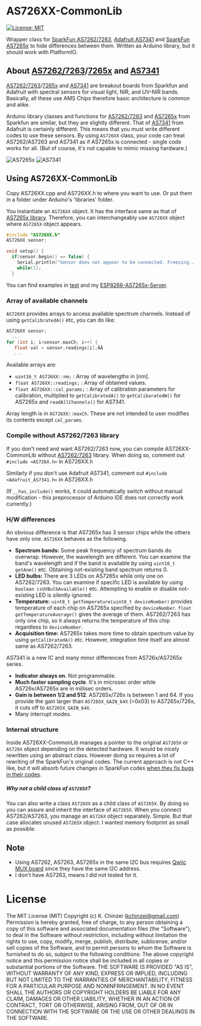 # AS726XX-CommonLib

[![License: MIT](https://img.shields.io/badge/License-MIT-yellow.svg)](https://opensource.org/licenses/MIT)

Wrapper class for [SparkFun AS7262/7263](https://learn.sparkfun.com/tutorials/as726x-nirvi), [Adafruit AS7341](https://learn.adafruit.com/adafruit-as7341-10-channel-light-color-sensor-breakout) and [SparkFun AS7265x](https://learn.sparkfun.com/tutorials/spectral-triad-as7265x-hookup-guide) to hide differences between them. Written as Arduino library, but it should work with PlatformIO.

## About [AS7262/7263](https://learn.sparkfun.com/tutorials/as726x-nirvi)/[7265x](https://learn.sparkfun.com/tutorials/spectral-triad-as7265x-hookup-guide) and [AS7341](https://learn.adafruit.com/adafruit-as7341-10-channel-light-color-sensor-breakout)

[AS7262/7263](https://learn.sparkfun.com/tutorials/as726x-nirvi)/[7265x](https://learn.sparkfun.com/tutorials/spectral-triad-as7265x-hookup-guide) and [AS7341](https://learn.adafruit.com/adafruit-as7341-10-channel-light-color-sensor-breakout) are breakout boards from Sparkfun and Adafruit with spectral sensors for visual light, NIR, and UV-NIR bands. Basically, all these use AMS Chips therefore basic architecture is common and alike.

Arduino library classes and functions for [AS7262/7263](https://github.com/sparkfun/Sparkfun_AS726X_Arduino_Library) and [AS7265x](https://github.com/sparkfun/SparkFun_AS7265x_Arduino_Library) from Sparkfun are similar, but they are slightly different. That of [AS7341](https://github.com/adafruit/Adafruit_AS7341) from Adafruit is certainly different. This means that you must write different codes to use these sensors. By using `AS726XX` class, your code can treat AS7262/AS7263 and AS7341 as if AS7265x is connected - single code works for all. (But of course, it's not capable to mimic missing hardware.)


![AS7265x](https://cdn.sparkfun.com/r/500-500/assets/parts/1/3/3/9/3/15050-SparkFun_Triad_Spectroscopy_Sensor_-_AS7265x__Qwiic_-01.jpg "View of AS7265x")
![AS7341](https://cdn-learn.adafruit.com/guides/cropped_images/000/003/067/medium640/4698_top_ORIG_2020_08.jpg?1597258397 "View of S7341")

## Using AS726XX-CommonLib

Copy AS726XX.cpp and AS726XX.h to where you want to use. Or put them in a folder under Arduino's 'libraries' folder.

You instantiate an `AS726XX` object. It has the interface same as that of [AS7265x library](https://github.com/sparkfun/SparkFun_AS7265x_Arduino_Library). Therefore, you can interchangeably use `AS726XX` object where `AS7265X` object appears.

```C++
#include "AS726XX.h"
AS726XX sensor;

void setup() {
  if(sensor.begin() == false) {
    Serial.println("Sensor does not appear to be connected. Freezing...");
    while(1);
  }
```

You can find examples in [test](https://github.com/kchinzei/AS726XX-CommonLib/tree/as7341/test) and my [ESP8266-AS7265x-Server](https://github.com/kchinzei/ESP8266-AS7265x-Server).

### Array of available channels

`AS726XX` provides arrays to access available spectrum channels.
Instead of using `getCalibratedA()` etc, you can do like:

```C++
AS726XX sensor;
  ...
for (int i; i<sensor.maxCh; i++) {
   float val = sensor.readings[i];ÂÂ
   ...
```

Available arrays are:
- `uint16_t AS726XX::nm;` : Array of wavelengths in \[nm\].
- `float AS726XX::readings;` : Array of obtained values.
- `float AS726XX::cal_params;` : Array of calibration parameters for calibration, multiplied to `getCalibratedA()` to `getCalibaratedW()` for AS7265x and `readAllChannels()` for AS7341.

Array length is in `AS726XX::maxCh`. These are not intended to user modifies its contents except `cal_params`.

### Compile without AS7262/7263 library

If you don't need and want AS7262/7263 now, you can compile AS726XX-CommonLib without [AS7262/7263](https://github.com/sparkfun/Sparkfun_AS726X_Arduino_Library) library.
When doing so, comment out `#include <AS726X.h>` in AS726XX.h

Similarly if you don't use Adafruit AS7341, comment out `#include <Adafruit_AS7341.h>` in AS726XX.h

(If `__has_include()` works, it could automatically switch without manual modification - this preprocessor of Arduino IDE does not correctly work currently.)

### H/W differences

An obvious difference is that AS7265x has 3 sensor chips while the others have only one. `AS726XX` behaves as the following.

- **Spectrum bands:** Some peak frequency of spectrum bands do overwrap. However, the wavelength are different. You can examine the band's wavelength and if the band is available by using `uint16_t getAnm()` etc. Obtaining not-existing band spectrum returns 0.
- **LED bulbs:** There are 3 LEDs on AS7265x while only one on AS7262/7263. You can examine if specific LED is available by using `boolean isUVBulbAvailable()` etc. Attempting to enable or disable not-existing LED is silently ignored.
- **Temperature:** `uint8_t getTemperature(uint8_t deviceNumber)` provides temperature of each chip on AS7265x specified by `deviceNumber`. `float getTemperatureAverage()` gives the average of them. AS7262/7263 has only one chip, so it always returns the temperature of this chip regardless to `deviceNumber`.
- **Acquisition time:** AS7265x takes more time to obtain spectrum value by using `getCalibratedA()` etc. However, integration time itself are almost same as AS7262/7263.

AS7341 is a new IC and many minor differences from AS726x/AS7265x series.
- **Indicator always on**. Not programmable.
- **Much faster sampling cycle**. It's in microsec order while AS726x/AS7265x are in millisec orders.
- **Gain is between 1/2 and 512**. AS7265x/726x is between 1 and 64. If you provide the gain larger than `AS7265X_GAIN_64X` (=0x03) to AS7265x/726x, it cuts off to `AS7265X_GAIN_64X`.
- Many interrupt modes.

### Internal structure

Inside AS726XX-CommonLib manages a pointer to the original `AS7265X` or `AS726X` object depending on the detected hardware. It would be nicely rewritten using an abstract class. However doing so requires a lot of rewriting of the SparkFun's original codes. The current approach is not C++ like, but it will absorb future changes in SparkFun codes [when they fix bugs in their codes](https://github.com/sparkfun/SparkFun_AS7265x_Arduino_Library/issues/11).

##### Why not a child class of `AS7265X`?
You can also write a class `AS726XX` as a child class of `AS7265X`.
By doing so you can assure and inherit the interface of `AS7265X`.
When you connect AS7262/AS7263, you manage an `AS726X` object separately.
Simple. But that case allocates unused `AS7265X` object.
I wanted memory footprint as small as possible.

## Note

- Using AS7262, AS7263, AS7265x in the same I2C bus requires [Qwiic MUX board](https://learn.sparkfun.com/tutorials/qwiic-mux-hookup-guide) since they have the same I2C address.
- I don't have AS7263, means I did not tested for it.

# License

The MIT License (MIT)
Copyright (c) K. Chinzei (kchinzei@gmail.com)
Permission is hereby granted, free of charge, to any person obtaining a copy
of this software and associated documentation files (the "Software"), to deal
in the Software without restriction, including without limitation the rights
to use, copy, modify, merge, publish, distribute, sublicense, and/or sell
copies of the Software, and to permit persons to whom the Software is
furnished to do so, subject to the following conditions:
The above copyright notice and this permission notice shall be included in
all copies or substantial portions of the Software.
THE SOFTWARE IS PROVIDED "AS IS", WITHOUT WARRANTY OF ANY KIND, EXPRESS OR
IMPLIED, INCLUDING BUT NOT LIMITED TO THE WARRANTIES OF MERCHANTABILITY,
FITNESS FOR A PARTICULAR PURPOSE AND NONINFRINGEMENT. IN NO EVENT SHALL THE
AUTHORS OR COPYRIGHT HOLDERS BE LIABLE FOR ANY CLAIM, DAMAGES OR OTHER
LIABILITY, WHETHER IN AN ACTION OF CONTRACT, TORT OR OTHERWISE, ARISING FROM,
OUT OF OR IN CONNECTION WITH THE SOFTWARE OR THE USE OR OTHER DEALINGS IN
THE SOFTWARE.
